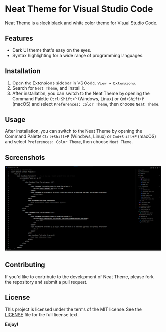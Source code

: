 # Neat Theme for Visual Studio Code

Neat Theme is a sleek black and white color theme for Visual Studio Code.

## Features

* Dark UI theme that's easy on the eyes.
* Syntax highlighting for a wide range of programming languages.

## Installation

1. Open the Extensions sidebar in VS Code. `View → Extensions`.
2. Search for `Neat Theme`, and install it.
3. After installation, you can switch to the Neat Theme by opening the Command Palette `Ctrl+Shift+P` (Windows, Linux) or `Cmd+Shift+P` (macOS) and select `Preferences: Color Theme`, then choose `Neat Theme`.

## Usage

After installation, you can switch to the Neat Theme by opening the Command Palette `Ctrl+Shift+P` (Windows, Linux) or `Cmd+Shift+P` (macOS) and select `Preferences: Color Theme`, then choose `Neat Theme`.

## Screenshots

![Screenshot of Neat Theme](https://github.com/mrnzdev/neat-theme/blob/main/images/neat-theme-screenshot.png?raw=true)

## Contributing

If you'd like to contribute to the development of Neat Theme, please fork the repository and submit a pull request.

## License

This project is licensed under the terms of the MIT license. See the [LICENSE](https://github.com/mrnzdev/neat-theme/blob/main/LICENSE) file for the full license text.

**Enjoy!**
